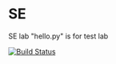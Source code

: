 # SE
SE lab
"hello.py" is for test lab

[![Build Status](https://travis-ci.org/bbbbbb123/SE.svg?branch=master)](https://travis-ci.org/bbbbbb123/SE)
